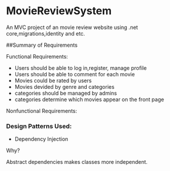 # MovieReviewSystem
An MVC project of an movie review website using .net core,migrations,identity and etc.


##Summary of Requirements 

Functional Requirements: 
- Users should be able to log in,register, manage profile 
- Users should be able to comment for each movie 
- Movies could be rated by users 
- Movies devided by genre and categories 
- categories should be managed by admins 
- categories determine which movies appear on the front page 


Nonfunctional Requirements: 




### Design Patterns Used: 

- Dependency Injection 

Why? 

Abstract dependencies makes classes more independent. 

